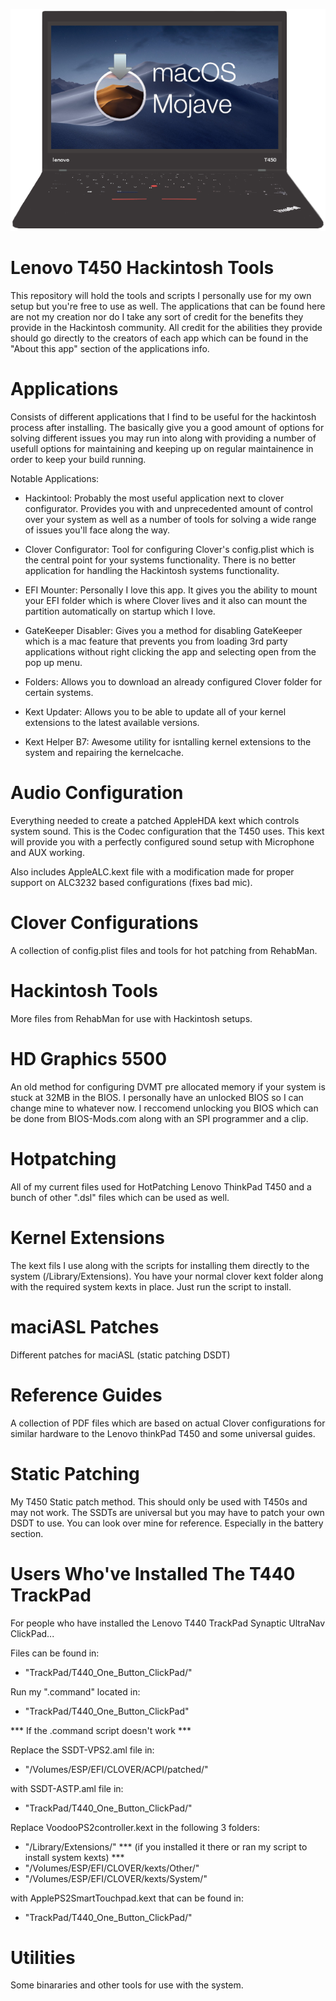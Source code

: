 ![Screenshot](Utilities/Tools/Logo/screenshot.png)

#
# Lenovo T450 Hackintosh Tools

This repository will hold the tools and scripts I personally use for my own setup but you're free to use as well. The applications that can be found here are not my creation nor do I take any sort of credit for the benefits they provide in the Hackintosh community. All credit for the abilities they provide should go directly to the creators of each app which can be found in the "About this app" section of the applications info.

#
# Applications

Consists of different applications that I find to be useful for the hackintosh process after installing. The basically give you a good amount of options for solving different issues you may run into along with providing a number of usefull options for maintaining and keeping up on regular maintainence in order to keep your build running.

Notable Applications:

- Hackintool: Probably the most useful application next to clover configurator. Provides you with and unprecedented amount of control over your system as well as a number of tools for solving a wide range of issues you'll face along the way.
	 
- Clover Configurator: Tool for configuring Clover's config.plist which is the central point for your systems functionality. There is no better application for handling the Hackintosh systems functionality.
	 
- EFI Mounter: Personally I love this app. It gives you the ability to mount your EFI folder which is where Clover lives and it also can mount the partition automatically on startup which I love.
	 
- GateKeeper Disabler: Gives you a method for disabling GateKeeper which is a mac feature that prevents you from loading 3rd party applications without right clicking the app and selecting open from the pop up menu.
	 
- Folders: Allows you to download an already configured Clover folder for certain systems.
	 
- Kext Updater: Allows you to be able to update all of your kernel extensions to the latest available versions.
	 
- Kext Helper B7: Awesome utility for isntalling kernel extensions to the system and repairing the kernelcache.

#
# Audio Configuration

Everything needed to create a patched AppleHDA kext which controls system sound. This is the Codec configuration that the T450 uses. This kext will provide you with a perfectly configured sound setup with Microphone and AUX working.

Also includes AppleALC.kext file with a modification made for proper support on ALC3232 based configurations (fixes bad mic).

#
# Clover Configurations 

A collection of config.plist files and tools for hot patching from RehabMan.

#
# Hackintosh Tools

More files from RehabMan for use with Hackintosh setups.

#
# HD Graphics 5500 

An old method for configuring DVMT pre allocated memory if your system is stuck at 32MB in the BIOS. I personally have an unlocked BIOS so I can change mine to whatever now. I reccomend unlocking you BIOS which can be done from BIOS-Mods.com along with an SPI programmer and a clip.

#
# Hotpatching

All of my current files used for HotPatching Lenovo ThinkPad T450 and a bunch of other ".dsl" files which can be used as well. 

#
# Kernel Extensions 

The kext fils I use along with the scripts for installing them directly to the system (/Library/Extensions). You have your normal clover kext folder along with the required system kexts in place. Just run the script to install.

#
# maciASL Patches

Different patches for maciASL (static patching DSDT)

#
# Reference Guides

A collection of PDF files which are based on actual Clover configurations for similar hardware to the Lenovo thinkPad T450 and some universal guides.

#
# Static Patching

My T450 Static patch method. This should only be used with T450s and may not work. The SSDTs are universal but you may have to patch your own DSDT to use. You can look over mine for reference. Especially in the battery section.


#
# Users Who've Installed The T440 TrackPad

For people who have installed the Lenovo T440 TrackPad Synaptic UltraNav ClickPad...

Files can be found in:
* "TrackPad/T440_One_Button_ClickPad/"

Run my ".command" located in:
* "TrackPad/T440_One_Button_ClickPad"  

*** If the .command script doesn't work ***

Replace the SSDT-VPS2.aml file in:
* "/Volumes/ESP/EFI/CLOVER/ACPI/patched/"

with SSDT-ASTP.aml file in:
* "TrackPad/T440_One_Button_ClickPad/"

Replace VoodooPS2controller.kext in the following 3 folders:
* "/Library/Extensions/" *** (if you installed it there or ran my script to install system kexts) ***
* "/Volumes/ESP/EFI/CLOVER/kexts/Other/"
* "/Volumes/ESP/EFI/CLOVER/kexts/System/" 

with ApplePS2SmartTouchpad.kext that can be found in:
* "TrackPad/T440_One_Button_ClickPad/"

#
# Utilities 

Some binararies and other tools for use with the system. 
